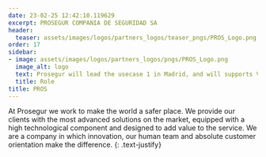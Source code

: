 ```yaml
---
date: 23-02-25 12:42:10.119629
excerpt: PROSEGUR COMPANIA DE SEGURIDAD SA
header:
  teaser: assets/images/logos/partners_logos/teaser_pngs/PROS_Logo.png
order: 17
sidebar:
- image: assets/images/logos/partners_logos/pngs/PROS_Logo.png
  image_alt: logo
  text: Prosegur will lead the usecase 1 in Madrid, and will supports Validation, Dissemination and Ethics activities.
  title: Role
title: PROS
---
```

At Prosegur we work to make the world a safer place. We provide our clients with the most advanced solutions on the market, equipped with a high technological component and designed to add value to the service. We are a company in which innovation, our human team and absolute customer orientation make the difference.
{: .text-justify}

